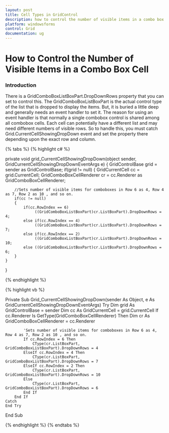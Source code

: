 ```yaml
---
layout: post
title: Cell Types in GridControl
description: how to control the number of visible items in a combo box cell
platform: windowsforms
control: Grid
documentation: ug
---
```


# How to Control the Number of Visible Items in a Combo Box Cell

### Introduction

There is a GridComboBoxListBoxPart.DropDownRows property that you can set to control this. The GridComboBoxListBoxPart is the actual control type of the list that is dropped to display the items. But, it is buried a little deep and generally needs an event handler to set it. The reason for using an event handler is that normally a single combobox control is shared among all combobox cells. Each cell can potentially have a different list and may need different numbers of visible rows. So to handle this, you must catch Grid.CurrentCellShowingDropDown event and set the property there depending upon the exact row and column.

{% tabs %}
{% highlight c# %}

private void grid_CurrentCellShowingDropDown(object sender, GridCurrentCellShowingDropDownEventArgs e)
{ 
    GridControlBase grid = sender as GridControlBase; 
    if(grid != null) 
    { 
        GridCurrentCell cc = grid.CurrentCell; 
        GridComboBoxCellRenderer cr = cc.Renderer as GridComboBoxCellRenderer;

		//Sets number of visible items for comboboxes in Row 6 as 4, Row 4 as 7, Row 2 as 10 , and so on. 
        if(cc != null) 
        {
            if(cc.RowIndex == 6) 
                 ((GridComboBoxListBoxPart)cr.ListBoxPart).DropDownRows = 4; 
            else if(cc.RowIndex == 4) 
                 ((GridComboBoxListBoxPart)cr.ListBoxPart).DropDownRows = 7; 
            else if(cc.RowIndex == 2)
                 ((GridComboBoxListBoxPart)cr.ListBoxPart).DropDownRows = 10; 
            else ((GridComboBoxListBoxPart)cr.ListBoxPart).DropDownRows = 6; 
        } 
    }
}

{% endhighlight %}

{% highlight vb %}

Private Sub Grid_CurrentCellShowingDropDown(sender As Object, e As GridCurrentCellShowingDropDownEventArgs)
    Try
        Dim grid As GridControlBase = sender
        Dim cc As GridCurrentCell = grid.CurrentCell
        If cc.Renderer Is GetType(GridComboBoxCellRenderer) Then
            Dim cr As GridComboBoxCellRenderer = cc.Renderer
			
			'Sets number of visible items for comboboxes in Row 6 as 4, Row 4 as 7, Row 2 as 10 , and so on.
            If cc.RowIndex = 6 Then
                CType(cr.ListBoxPart, GridComboBoxListBoxPart).DropDownRows = 4
            ElseIf cc.RowIndex = 4 Then
                CType(cr.ListBoxPart, GridComboBoxListBoxPart).DropDownRows = 7
            ElseIf cc.RowIndex = 2 Then
                CType(cr.ListBoxPart, GridComboBoxListBoxPart).DropDownRows = 10
            Else
                CType(cr.ListBoxPart, GridComboBoxListBoxPart).DropDownRows = 6
            End If
        End If
    Catch
    End Try
End Sub

{% endhighlight %}
{% endtabs %}